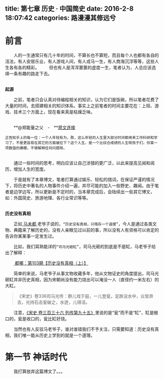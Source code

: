 title: 第七章 历史 · 中国简史
date: 2016-2-8 18:07:42
categories: 路漫漫其修远兮
---
# 前言 #
　　人的一生通常只有几十年的时间，不算长也不算短，而且每个人也都有各自的活法，有人安居乐业，有人游戏人间，有人戎马一生，有人商海沉浮等等，这些人生各有各的精彩。
　　但也有人是浑浑噩噩的虚度一生，笔者认为，人总应该选择一条有趣的路走下去。

<br>**起源**

　　之前，笔者只会认真对待编程相关的知识，认为它们是饭碗，所以笔者花费了大量的时间，去搭建相关的知识体系。事实上之前笔者的时间主要花在：上班、游戏、技术三个方面上，现在看来真是枯燥乏味。
<!-- more -->
<br>　　**@郑能量之父　-　**[原文连接 ](http://www.zhihu.com/question/27822093/answer/38498308) 

	正告知乎上的每一位：一个人年轻有为，那，这么年轻的人生里大部分时间都用来工作科研和学习了，不是更容易在其它的方面被拉下？这个人生，是一个比综合成绩的人生呀孩子们，你某一项数值的爆棚，不够解释任何问题呀。

<br>　　通过一些时间的思考，明白应该让自己涉猎的更广泛，以此来提高见闻和阅历，增加人生的宽度。

　　于是就有了本章博文，笔者打算通过娱乐、轻松的措词，在保证严谨的情况下，将历史中著名的人物事件介绍一遍，并尽可能的加入一些野史、趣闻。由于笔者是边学边写，所以更新是不定时的，当本章完成后，会陆续出一些其它博文，如：外国简史、旅游地理、各行业常识等等。

<br>**历史没有真相**

　　正如[ 马未都 ](http://baike.baidu.com/view/34396.htm)老爷子说的，`“历史没有真相，只残存一个道理”`，今人是通过各类文物、典籍来了解历史的，没有人亲眼见过以前的事，所以没有人有资格可以肯定的告诉你某某事一定发生过。

　　比如，我们耳熟能详的`“司马光砸缸”`，司马光砸的到底是不是缸，马老爷子给出了解释：

　　[ 都嘟：第103期【历史没有真相（上）】 ](http://v.youku.com/v_show/id_XMTM4NTEwNzgwNA==.html?from=y1.7-1.2) 

　　简单的来说，马老爷子从事文物收藏多年，他从文物证史的角度提出，司马光砸缸并非历史真相，因为宋朝尚没有能力烧出可以淹没一人（直径约一米左右）的大缸。
>《宋史》卷336司马光传：群儿戏于庭，一儿登瓮，足跌没水中，众皆弃去，光持石击瓮破之，水迸，儿得活。

　　注意，[《宋史 卷三百三十六 列传第九十五》](http://guoxue.lishichunqiu.com/shibu/songshi/3188.html)里说的是“瓮”而不是“缸”，缸是敞口的，瓮是收口的，瓮比缸好烧。

　　当然也有人反驳马老爷子，谁对谁错我们不予关注，只需要知道：历史没有真相，我们唯一能从历史上学到的就是一个道理。

# 第一节 神话时代 #

　　我打算放弃这篇博文了。。。
<br><br>